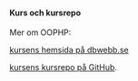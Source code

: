#### Kurs och kursrepo

Mer om OOPHP:

[kursens hemsida på dbwebb.se](https://dbwebb.se/kurser/oophp-v5)

[kursens kursrepo på GitHub](https://github.com/dbwebb-se/oophp).
